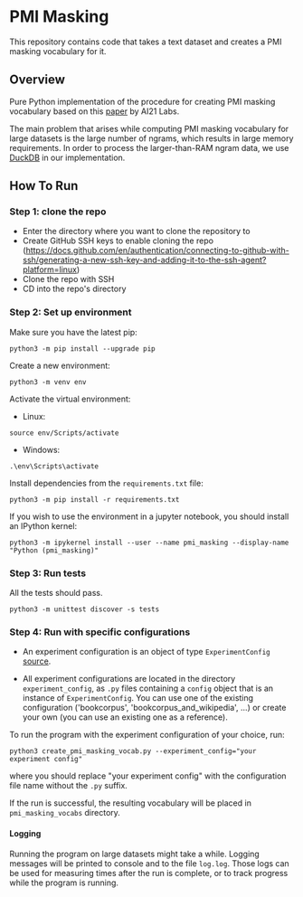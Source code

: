 # PMI Masking
This repository contains code that takes a text dataset and creates a PMI masking vocabulary for it.

## Overview
Pure Python implementation of the procedure for creating PMI masking vocabulary based 
on this [paper](https://arxiv.org/abs/2010.01825) by AI21 Labs.

The main problem that arises while computing PMI masking vocabulary for large 
datasets is the large number of ngrams, which results in large memory requirements.
In order to process the larger-than-RAM ngram data, 
we use [DuckDB](https://duckdb.org/) in our implementation. 


## How To Run
### Step 1: clone the repo
- Enter the directory where you want to clone the repository to
- Create GitHub SSH keys to enable cloning the repo (https://docs.github.com/en/authentication/connecting-to-github-with-ssh/generating-a-new-ssh-key-and-adding-it-to-the-ssh-agent?platform=linux)
- Clone the repo with SSH
- CD into the repo's directory


### Step 2: Set up environment
Make sure you have the latest pip:
```commandline
python3 -m pip install --upgrade pip
```

Create a new environment:
```commandline
python3 -m venv env
```

Activate the virtual environment:
- Linux:
```commandline
source env/Scripts/activate
```
- Windows:
```commandline
.\env\Scripts\activate
```

Install dependencies from the `requirements.txt` file:
```commandline
python3 -m pip install -r requirements.txt
```

If you wish to use the environment in a jupyter notebook, 
you should install an IPython kernel:
```commandline
python3 -m ipykernel install --user --name pmi_masking --display-name "Python (pmi_masking)"
```


### Step 3: Run tests 
All the tests should pass.
```commandline
python3 -m unittest discover -s tests 
```

### Step 4: Run with specific configurations
- An experiment configuration is an object of type
`ExperimentConfig` [source](src/experiment_config.py).

- All experiment configurations are located in the directory `experiment_config`, as 
`.py` files containing a `config` object that is an instance of `ExperimentConfig`.
You can use one of the existing configuration 
('bookcorpus', 'bookcorpus_and_wikipedia', ...) or
create your own (you can use an existing one as a reference).

To run the program with the experiment configuration of your choice,
run:
```commandline
python3 create_pmi_masking_vocab.py --experiment_config="your experiment config"
```
where you should replace "your experiment config" with the configuration 
file name without the `.py` suffix.


If the run is successful, the resulting vocabulary will be placed in `pmi_masking_vocabs` directory.

#### Logging
Running the program on large datasets might take a while.
Logging messages will be printed to console and to the file `log.log`.
Those logs can be used for measuring times after the run is complete,
or to track progress while the program is running.


